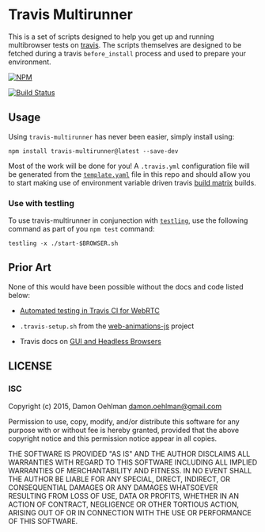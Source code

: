# Travis Multirunner

This is a set of scripts designed to help you get up and running multibrowser tests on [travis](http://travis-ci.org). The scripts themselves are designed to be fetched during a travis `before_install` process and used to prepare your environment.

[![NPM](https://nodei.co/npm/travis-multirunner.png)](https://nodei.co/npm/travis-multirunner/)

[![Build Status](https://travis-ci.org/DamonOehlman/travis-multirunner.svg?branch=master)](https://travis-ci.org/DamonOehlman/travis-multirunner)

## Usage

Using `travis-multirunner` has never been easier, simply install using:

```
npm install travis-multirunner@latest --save-dev
```

Most of the work will be done for you!  A `.travis.yml` configuration file will be generated from the [`template.yaml`](https://github.com/DamonOehlman/travis-multirunner/blob/master/template.yaml) file in this repo and should allow you to start making use of environment variable driven travis [build matrix](http://docs.travis-ci.com/user/build-configuration/#The-Build-Matrix) builds.

### Use with testling

To use travis-multirunner in conjunection with [`testling`](https://github.com/substack/testling), use the following command as part of you `npm test` command:

```
testling -x ./start-$BROWSER.sh
```

## Prior Art

None of this would have been possible without the docs and code listed below:

- [Automated testing in Travis CI for WebRTC](http://lynckia.com/licode/travis-webrtc.html)

- `.travis-setup.sh` from the [web-animations-js](https://github.com/web-animations/web-animations-js) project

- Travis docs on [GUI and Headless Browsers](http://docs.travis-ci.com/user/gui-and-headless-browsers/)

## LICENSE

### ISC

Copyright (c) 2015, Damon Oehlman <damon.oehlman@gmail.com>

Permission to use, copy, modify, and/or distribute this software for any
purpose with or without fee is hereby granted, provided that the above
copyright notice and this permission notice appear in all copies.

THE SOFTWARE IS PROVIDED "AS IS" AND THE AUTHOR DISCLAIMS ALL WARRANTIES WITH
REGARD TO THIS SOFTWARE INCLUDING ALL IMPLIED WARRANTIES OF MERCHANTABILITY
AND FITNESS. IN NO EVENT SHALL THE AUTHOR BE LIABLE FOR ANY SPECIAL, DIRECT,
INDIRECT, OR CONSEQUENTIAL DAMAGES OR ANY DAMAGES WHATSOEVER RESULTING FROM
LOSS OF USE, DATA OR PROFITS, WHETHER IN AN ACTION OF CONTRACT, NEGLIGENCE OR
OTHER TORTIOUS ACTION, ARISING OUT OF OR IN CONNECTION WITH THE USE OR
PERFORMANCE OF THIS SOFTWARE.